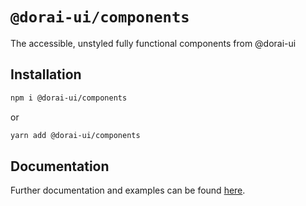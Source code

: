 # `@dorai-ui/components`

The accessible, unstyled fully functional components from @dorai-ui

## Installation

```sh
npm i @dorai-ui/components
```

or

```sh
yarn add @dorai-ui/components
```

## Documentation

Further documentation and examples can be found [here](https://watife.github.io/dorai-ui).
